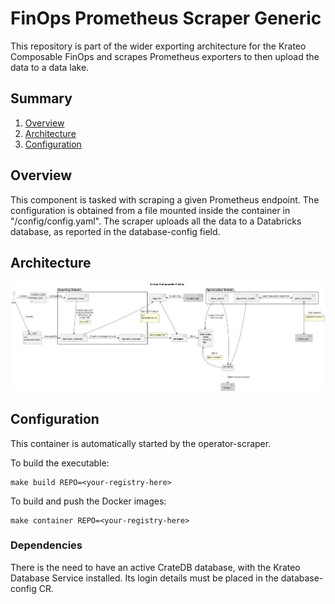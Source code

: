 # FinOps Prometheus Scraper Generic
This repository is part of the wider exporting architecture for the Krateo Composable FinOps and scrapes Prometheus exporters to then upload the data to a data lake.

## Summary
1. [Overview](#overview)
2. [Architecture](#architecture)
3. [Configuration](#configuration)

## Overview
This component is tasked with scraping a given Prometheus endpoint. The configuration is obtained from a file mounted inside the container in "/config/config.yaml". The scraper uploads all the data to a Databricks database, as reported in the database-config field.

## Architecture
![Krateo Composable FinOps Prometheus Scraper Generic](resources/images/KCF-scraper.png)

## Configuration
This container is automatically started by the operator-scraper.

To build the executable: 
```
make build REPO=<your-registry-here>
```

To build and push the Docker images:
```
make container REPO=<your-registry-here>
```

### Dependencies
There is the need to have an active CrateDB database, with the Krateo Database Service installed. Its login details must be placed in the database-config CR. 